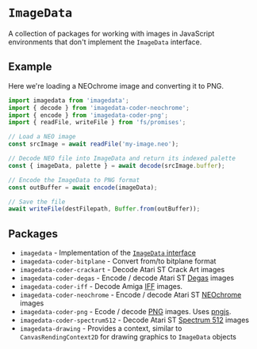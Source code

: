 # `ImageData`

A collection of packages for working with images in JavaScript environments that don't implement the `ImageData` interface.

## Example

Here we're loading a NEOchrome image and converting it to PNG.

```js
import imagedata from 'imagedata';
import { decode } from 'imagedata-coder-neochrome';
import { encode } from 'imagedata-coder-png';
import { readFile, writeFile } from 'fs/promises';

// Load a NEO image
const srcImage = await readFile('my-image.neo');

// Decode NEO file into ImageData and return its indexed palette
const { imageData, palette } = await decode(srcImage.buffer);

// Encode the ImageData to PNG format
const outBuffer = await encode(imageData);

// Save the file
await writeFile(destFilepath, Buffer.from(outBuffer));
```

## Packages

* `imagedata` - Implementation of the [`ImageData` interface](https://html.spec.whatwg.org/multipage/canvas.html#dom-imagedata-dev)
* `imagedata-coder-bitplane` - Convert from/to bitplane format
* `imagedata-coder-crackart` - Decode Atari ST Crack Art images
* `imagedata-coder-degas` - Encode / decode Atari ST [Degas](https://en.wikipedia.org/wiki/DEGAS_(software)) images
* `imagedata-coder-iff` - Decode Amiga [IFF](https://en.wikipedia.org/wiki/Interchange_File_Format) images.
* `imagedata-coder-neochrome` - Encode / decode Atari ST [NEOchrome](https://en.wikipedia.org/wiki/NEOchrome) images
* `imagedata-coder-png` - Ecode / decode [PNG](https://en.wikipedia.org/wiki/Portable_Network_Graphics) images. Uses [pngjs](https://github.com/lukeapage/pngjs).
* `imagedata-coder-spectrum512` - Decode Atari ST [Spectrum 512](http://www.atarimania.com/utility-atari-st-spectrum-512_22312.html) images
* `imagedata-drawing` - Provides a context, similar to `CanvasRendingContext2D` for drawing graphics to `ImageData` objects
